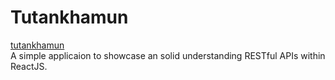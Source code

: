 # Tutankhamun
[tutankhamun](https://github.com/elwood777/tutankhamun)  
A simple applicaion to showcase an solid understanding RESTful APIs within ReactJS.